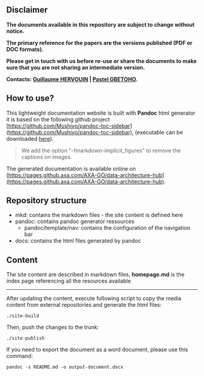 ## Disclaimer

**The documents available in this repository are subject to change without notice.**

**The primary reference for the papers are the versions published (PDF or DOC formats).**

**Please get in touch with us before re-use or share the documents to make sure that you are not sharing an intermediate version.**

**Contacts: [Guillaume HERVOUIN](mailto:guillaume.hervouin@axa.com) | [Pastel GBETOHO](mailto:pastel.gbetoho.imagine@axa.com).**

## How to use?

This lightweight documentation website is built with **Pandoc** html generator it is based on the following github project [https://github.com/Mushiyo/pandoc-toc-sidebar](https://github.com/Mushiyo/pandoc-toc-sidebar), (executable can be downloaded [here](https://github.com/jgm/pandoc/releases)).

> We add the option "-fmarkdown-implicit_figures" to remove the captions on images.

The generated documentation is available online on [https://pages.github.axa.com/AXA-GO/data-architecture-hub](https://pages.github.axa.com/AXA-GO/data-architecture-hub).


## Repository structure

+ mkd: contains the markdown files - the site content is defined here
+ pandoc: contains pandoc generator ressources
	+ pandoc/template/nav: contains the configuration of the navigation bar
+ docs: contains the html files generated by pandoc

## Content

The site content are described in markdown files, **homepage.md** is the index page referencing all the resources available

***
After updating the content, execute following script to copy the media content from external repositories and generate the html files:


```
./site-build
```

Then, push the changes to the trunk:
```
./site-publish
```


If you need to export the document as a word document, please use this command:

```
pandoc -s README.md -o output-document.docx
```
